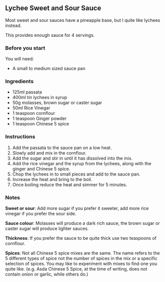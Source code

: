 ## Lychee Sweet and Sour Sauce

Most sweet and sour sauces have a pineapple base, but I quite like lychees instead. 

This provides enough sauce for 4 servings.


### Before you start

You will need:
* A small to medium sized sauce pan

### Ingredients

* 125ml passata
* 400ml tin lychees in syrup
* 50g molasses, brown sugar or caster sugar
* 50ml Rice Vinegar
* 1 teaspoon cornflour
* 1 teaspoon Ginger powder
* 1 teaspoon Chinese 5 spice

### Instructions

1. Add the passata to the sauce pan on a low heat.
2. Slowly add and mix in the cornflour. 
3. Add the sugar and stir in until it has dissolved into the mix.
4. Add the rice vinegar and the syrup from the lychees, along with the ginger and Chinese 5 spice.
5. Chop the lychees in to small pieces and add to the sauce pan.
6. Increase the heat and bring to the boil.
7. Once boiling reduce the heat and simmer for 5 minutes. 

### Notes

**Sweet or sour**: Add more sugar if you prefer it sweeter, add more rice vinegar if you prefer the sour side.

**Sauce colour**: Molasses will produce a dark rich sauce, the brown sugar or caster sugar will produce lighter sauces.

**Thickness**: If you prefer the sauce to be quite thick use two teaspoons of cornflour.

**Spices**: Not all Chinese 5 spice mixes are the same. The name refers to the 5 different types of spice not the number of spices in the mix or a specific selection of spices. You may like to experiment with mixes to find one you quite like. (e.g. Asda Chinese 5 Spice, at the time of writing, does not contain onion or garlic, while others do.)